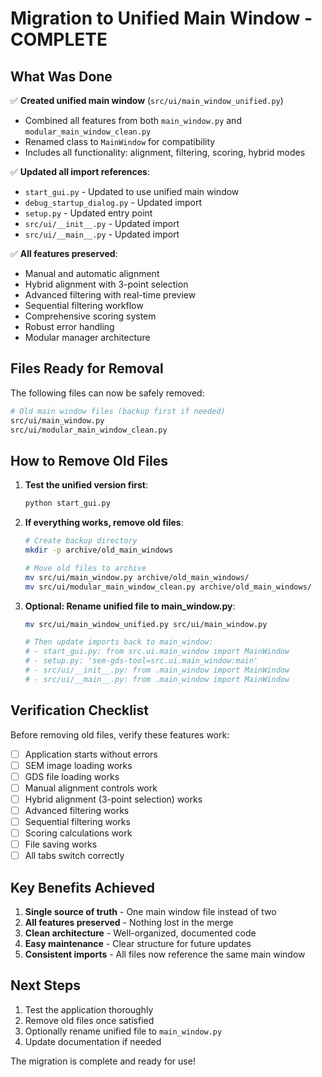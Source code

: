 # Migration to Unified Main Window - COMPLETE

## What Was Done

✅ **Created unified main window** (`src/ui/main_window_unified.py`)
- Combined all features from both `main_window.py` and `modular_main_window_clean.py`
- Renamed class to `MainWindow` for compatibility
- Includes all functionality: alignment, filtering, scoring, hybrid modes

✅ **Updated all import references**:
- `start_gui.py` - Updated to use unified main window
- `debug_startup_dialog.py` - Updated import
- `setup.py` - Updated entry point
- `src/ui/__init__.py` - Updated import
- `src/ui/__main__.py` - Updated import

✅ **All features preserved**:
- Manual and automatic alignment
- Hybrid alignment with 3-point selection
- Advanced filtering with real-time preview
- Sequential filtering workflow
- Comprehensive scoring system
- Robust error handling
- Modular manager architecture

## Files Ready for Removal

The following files can now be safely removed:

```bash
# Old main window files (backup first if needed)
src/ui/main_window.py
src/ui/modular_main_window_clean.py
```

## How to Remove Old Files

1. **Test the unified version first**:
   ```bash
   python start_gui.py
   ```

2. **If everything works, remove old files**:
   ```bash
   # Create backup directory
   mkdir -p archive/old_main_windows
   
   # Move old files to archive
   mv src/ui/main_window.py archive/old_main_windows/
   mv src/ui/modular_main_window_clean.py archive/old_main_windows/
   ```

3. **Optional: Rename unified file to main_window.py**:
   ```bash
   mv src/ui/main_window_unified.py src/ui/main_window.py
   
   # Then update imports back to main_window:
   # - start_gui.py: from src.ui.main_window import MainWindow
   # - setup.py: 'sem-gds-tool=src.ui.main_window:main'
   # - src/ui/__init__.py: from .main_window import MainWindow
   # - src/ui/__main__.py: from .main_window import MainWindow
   ```

## Verification Checklist

Before removing old files, verify these features work:

- [ ] Application starts without errors
- [ ] SEM image loading works
- [ ] GDS file loading works
- [ ] Manual alignment controls work
- [ ] Hybrid alignment (3-point selection) works
- [ ] Advanced filtering works
- [ ] Sequential filtering works
- [ ] Scoring calculations work
- [ ] File saving works
- [ ] All tabs switch correctly

## Key Benefits Achieved

1. **Single source of truth** - One main window file instead of two
2. **All features preserved** - Nothing lost in the merge
3. **Clean architecture** - Well-organized, documented code
4. **Easy maintenance** - Clear structure for future updates
5. **Consistent imports** - All files now reference the same main window

## Next Steps

1. Test the application thoroughly
2. Remove old files once satisfied
3. Optionally rename unified file to `main_window.py`
4. Update documentation if needed

The migration is complete and ready for use!